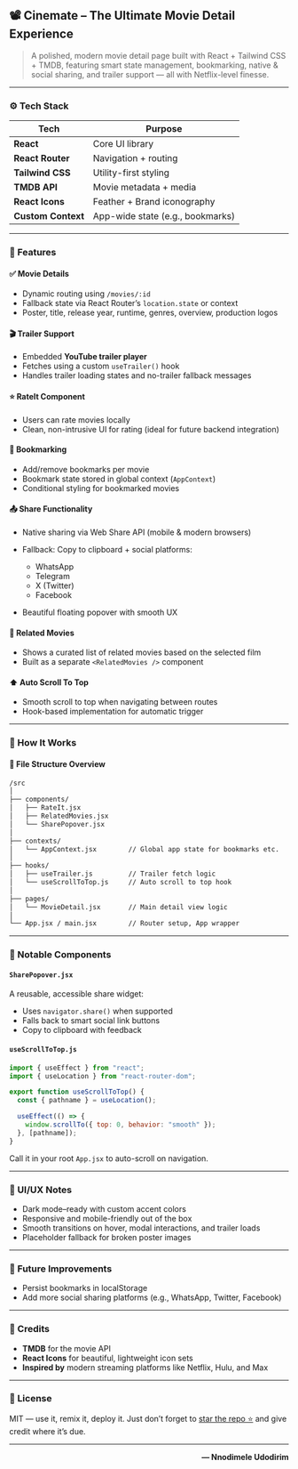 
## 📽️ **Cinemate** – The Ultimate Movie Detail Experience

> A polished, modern movie detail page built with React + Tailwind CSS + TMDB, featuring smart state management, bookmarking, native & social sharing, and trailer support — all with Netflix-level finesse.

---

### ⚙️ Tech Stack

| Tech               | Purpose                          |
| ------------------ | -------------------------------- |
| **React**          | Core UI library                  |
| **React Router**   | Navigation + routing             |
| **Tailwind CSS**   | Utility-first styling            |
| **TMDB API**       | Movie metadata + media           |
| **React Icons**    | Feather + Brand iconography      |
| **Custom Context** | App-wide state (e.g., bookmarks) |

---

### 🧠 Features

#### ✅ Movie Details

* Dynamic routing using `/movies/:id`
* Fallback state via React Router’s `location.state` or context
* Poster, title, release year, runtime, genres, overview, production logos

#### 🎬 Trailer Support

* Embedded **YouTube trailer player**
* Fetches using a custom `useTrailer()` hook
* Handles trailer loading states and no-trailer fallback messages

#### ⭐ RateIt Component

* Users can rate movies locally
* Clean, non-intrusive UI for rating (ideal for future backend integration)

#### 🔖 Bookmarking

* Add/remove bookmarks per movie
* Bookmark state stored in global context (`AppContext`)
* Conditional styling for bookmarked movies

#### 📤 Share Functionality

* Native sharing via Web Share API (mobile & modern browsers)
* Fallback: Copy to clipboard + social platforms:

  * WhatsApp
  * Telegram
  * X (Twitter)
  * Facebook
* Beautiful floating popover with smooth UX

#### 🔗 Related Movies

* Shows a curated list of related movies based on the selected film
* Built as a separate `<RelatedMovies />` component

#### ⬆️ Auto Scroll To Top

* Smooth scroll to top when navigating between routes
* Hook-based implementation for automatic trigger

---

### 🚀 How It Works

#### 📁 File Structure Overview

```bash
/src
│
├── components/
│   ├── RateIt.jsx
│   ├── RelatedMovies.jsx
│   └── SharePopover.jsx
│
├── contexts/
│   └── AppContext.jsx        // Global app state for bookmarks etc.
│
├── hooks/
│   ├── useTrailer.js         // Trailer fetch logic
│   └── useScrollToTop.js     // Auto scroll to top hook
│
├── pages/
│   └── MovieDetail.jsx       // Main detail view logic
│
└── App.jsx / main.jsx        // Router setup, App wrapper
```

---

### 🧩 Notable Components

#### `SharePopover.jsx`

A reusable, accessible share widget:

* Uses `navigator.share()` when supported
* Falls back to smart social link buttons
* Copy to clipboard with feedback

#### `useScrollToTop.js`

```js
import { useEffect } from "react";
import { useLocation } from "react-router-dom";

export function useScrollToTop() {
  const { pathname } = useLocation();

  useEffect(() => {
    window.scrollTo({ top: 0, behavior: "smooth" });
  }, [pathname]);
}
```

Call it in your root `App.jsx` to auto-scroll on navigation.

---

### 💅 UI/UX Notes

* Dark mode–ready with custom accent colors
* Responsive and mobile-friendly out of the box
* Smooth transitions on hover, modal interactions, and trailer loads
* Placeholder fallback for broken poster images

---

### 🧪 Future Improvements

* Persist bookmarks in localStorage
* Add more social sharing platforms (e.g., WhatsApp, Twitter, Facebook)

---

### 🧠 Credits

* **TMDB** for the movie API
* **React Icons** for beautiful, lightweight icon sets
* **Inspired by** modern streaming platforms like Netflix, Hulu, and Max

---

### 🔐 License

MIT — use it, remix it, deploy it.
Just don’t forget to [star the repo ⭐](#) and give credit where it’s due.

---
<p align="right">
  <b>— Nnodimele Udodirim</b>
</p>

